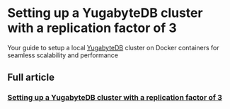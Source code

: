 # Setting up a YugabyteDB cluster with a replication factor of 3

Your guide to setup a local [YugabyteDB](https://www.yugabyte.com/) cluster on Docker containers for seamless scalability and performance

## Full article
### [Setting up a YugabyteDB cluster with a replication factor of 3](https://medium.com/@wagnerjfr/setting-up-a-yugabytedb-cluster-with-a-replication-factor-of-3-3bef581cead7)
